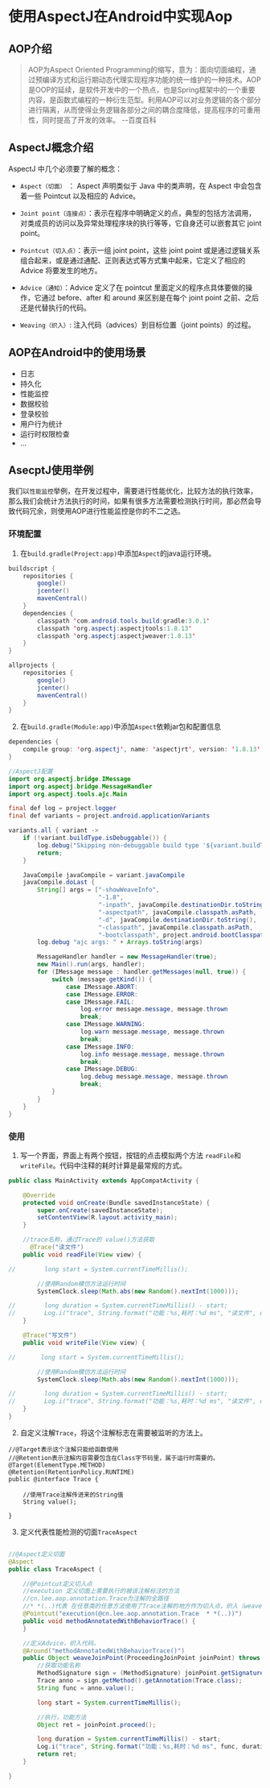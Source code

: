 # 使用AspectJ在Android中实现Aop

## AOP介绍
>   AOP为Aspect Oriented Programming的缩写，意为：面向切面编程，通过预编译方式和运行期动态代理实现程序功能的统一维护的一种技术。AOP是OOP的延续，是软件开发中的一个热点，也是Spring框架中的一个重要内容，是函数式编程的一种衍生范型。利用AOP可以对业务逻辑的各个部分进行隔离，从而使得业务逻辑各部分之间的耦合度降低，提高程序的可重用性，同时提高了开发的效率。 --百度百科



## AspectJ概念介绍

 AspectJ 中几个必须要了解的概念：

- ``Aspect（切面）`` ： Aspect 声明类似于 Java 中的类声明，在 Aspect 中会包含着一些 Pointcut 以及相应的 Advice。

- ``Joint point（连接点）``：表示在程序中明确定义的点，典型的包括方法调用，对类成员的访问以及异常处理程序块的执行等等，它自身还可以嵌套其它 joint point。

- ``Pointcut（切入点）``：表示一组 joint point，这些 joint point 或是通过逻辑关系组合起来，或是通过通配、正则表达式等方式集中起来，它定义了相应的 Advice 将要发生的地方。

- ``Advice（通知）``：Advice 定义了在 pointcut 里面定义的程序点具体要做的操作，它通过 before、after 和 around 来区别是在每个 joint point 之前、之后还是代替执行的代码。

- ``Weaving（织入）``: 注入代码（advices）到目标位置（joint points）的过程。

## AOP在Android中的使用场景

- 日志
- 持久化
- 性能监控
- 数据校验
- 登录校验
- 用户行为统计
- 运行时权限检查
- ...

## AsecptJ使用举例
  我们以``性能监控``举例，在开发过程中，需要进行性能优化，比较方法的执行效率，那么我们会统计方法执行的时间，如果有很多方法需要检测执行时间，那必然会导致代码冗余，则使用AOP进行性能监控是你的不二之选。

### 环境配置
  1. 在`build.gradle(Project:app)`中添加``Aspect``的java运行环境。

````java
buildscript {
    repositories {
        google()
        jcenter()
        mavenCentral()
    }
    dependencies {
        classpath 'com.android.tools.build:gradle:3.0.1'
        classpath 'org.aspectj:aspectjtools:1.8.13'
        classpath 'org.aspectj:aspectjweaver:1.8.13'
    }
}

allprojects {
    repositories {
        google()
        jcenter()
        mavenCentral()
    }
}
````
2. 在`build.gradle(Module:app)`中添加``Aspect``依赖jar包和配置信息

````java
dependencies {
    compile group: 'org.aspectj', name: 'aspectjrt', version: '1.8.13'
}

//AspectJ配置
import org.aspectj.bridge.IMessage
import org.aspectj.bridge.MessageHandler
import org.aspectj.tools.ajc.Main

final def log = project.logger
final def variants = project.android.applicationVariants

variants.all { variant ->
    if (!variant.buildType.isDebuggable()) {
        log.debug("Skipping non-debuggable build type '${variant.buildType.name}'.")
        return;
    }

    JavaCompile javaCompile = variant.javaCompile
    javaCompile.doLast {
        String[] args = ["-showWeaveInfo",
                         "-1.8",
                         "-inpath", javaCompile.destinationDir.toString(),
                         "-aspectpath", javaCompile.classpath.asPath,
                         "-d", javaCompile.destinationDir.toString(),
                         "-classpath", javaCompile.classpath.asPath,
                         "-bootclasspath", project.android.bootClasspath.join(File.pathSeparator)]
        log.debug "ajc args: " + Arrays.toString(args)

        MessageHandler handler = new MessageHandler(true);
        new Main().run(args, handler);
        for (IMessage message : handler.getMessages(null, true)) {
            switch (message.getKind()) {
                case IMessage.ABORT:
                case IMessage.ERROR:
                case IMessage.FAIL:
                    log.error message.message, message.thrown
                    break;
                case IMessage.WARNING:
                    log.warn message.message, message.thrown
                    break;
                case IMessage.INFO:
                    log.info message.message, message.thrown
                    break;
                case IMessage.DEBUG:
                    log.debug message.message, message.thrown
                    break;
            }
        }
    }
}
````

### 使用

1. 写一个界面，界面上有两个按钮，按钮的点击模拟两个方法 ``readFile``和 ``writeFile``。代码中注释的耗时计算是最常规的方式。
````java
public class MainActivity extends AppCompatActivity {

    @Override
    protected void onCreate(Bundle savedInstanceState) {
        super.onCreate(savedInstanceState);
        setContentView(R.layout.activity_main);
    }

    //trace名称，通过Trace的 value()方法获取
      @Trace("读文件")
    public void readFile(View view) {

//        long start = System.currentTimeMillis();

        //使用Random模仿方法运行时间
        SystemClock.sleep(Math.abs(new Random().nextInt(1000)));

//        long duration = System.currentTimeMillis() - start;
//        Log.i("trace", String.format("功能：%s,耗时：%d ms", "读文件", duration));
    }

    @Trace("写文件")
    public void writeFile(View view) {

//       long start = System.currentTimeMillis();

        //使用Random模仿方法运行时间
        SystemClock.sleep(Math.abs(new Random().nextInt(1000)));

//        long duration = System.currentTimeMillis() - start;
//        Log.i("trace", String.format("功能：%s,耗时：%d ms", "读文件", duration));
    }
}
````

2. 自定义注解`Trace`，将这个注解标志在需要被监听的方法上。
````jva
//@Target表示这个注解只能给函数使用
//@Retention表示注解内容需要包含在Class字节码里，属于运行时需要的。
@Target(ElementType.METHOD)
@Retention(RetentionPolicy.RUNTIME)
public @interface Trace {

    //使用Trace注解传进来的String值
    String value();

}
````

3. 定义代表性能检测的切面`TraceAspect`

````java

//@Aspect定义切面
@Aspect
public class TraceAspect {

    //@Pointcut定义切入点
    //execution 定义切面上需要执行的被该注解标注的方法
    //cn.lee.aop.annotation.Trace为注解的全路径
    //* *(..)代表 在任意类的任意方法使用了Trace注解的地方作为切入点，织入（weave）代码。
    @Pointcut("execution(@cn.lee.aop.annotation.Trace  * *(..))")
    public void methodAnnotatedWithBehaviorTrace() {
    }

    //定义Advice，织入代码。
    @Around("methodAnnotatedWithBehaviorTrace()")
    public Object weaveJoinPoint(ProceedingJoinPoint joinPoint) throws Throwable {
        //获取功能名称
        MethodSignature sign = (MethodSignature) joinPoint.getSignature();
        Trace anno = sign.getMethod().getAnnotation(Trace.class);
        String func = anno.value();

        long start = System.currentTimeMillis();

        //执行，功能方法
        Object ret = joinPoint.proceed();

        long duration = System.currentTimeMillis() - start;
        Log.i("trace", String.format("功能：%s,耗时：%d ms", func, duration));
        return ret;
    }

}
````

